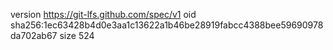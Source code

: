 version https://git-lfs.github.com/spec/v1
oid sha256:1ec63428b4d0e3aa1c13622a1b46be28919fabcc4388bee59690978da702ab67
size 524
